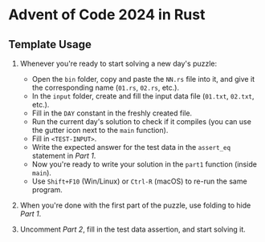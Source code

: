 # Advent of Code 2024 in Rust

## Template Usage

1. Whenever you're ready to start solving a new day's puzzle:
   - Open the `bin` folder, copy and paste the `NN.rs` file into it, and give it the corresponding name (`01.rs`, `02.rs`, etc.).
   - In the `input` folder, create and fill the input data file (`01.txt`, `02.txt`, etc.).
   - Fill in the `DAY` constant in the freshly created file.
   - Run the current day's solution to check if it compiles (you can use the gutter icon next to the `main` function).
   - Fill in `<TEST-INPUT>`.
   - Write the expected answer for the test data in the `assert_eq` statement in *Part 1*.
   - Now you're ready to write your solution in the `part1` function (inside `main`).
   - Use `Shift+F10` (Win/Linux) or `Ctrl-R` (macOS) to re-run the same program.

2. When you're done with the first part of the puzzle, use folding to hide *Part 1*.

3. Uncomment *Part 2*, fill in the test data assertion, and start solving it.
